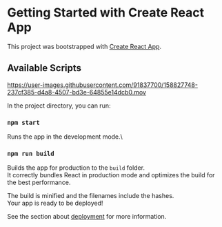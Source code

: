# Getting Started with Create React App

This project was bootstrapped with [Create React App](https://github.com/facebook/create-react-app).

## Available Scripts



https://user-images.githubusercontent.com/91837700/158827748-237cf385-d4a8-4507-bd3e-64855e14dcb0.mov



In the project directory, you can run:

### `npm start`

Runs the app in the development mode.\


### `npm run build`

Builds the app for production to the `build` folder.\
It correctly bundles React in production mode and optimizes the build for the best performance.

The build is minified and the filenames include the hashes.\
Your app is ready to be deployed!

See the section about [deployment](https://facebook.github.io/create-react-app/docs/deployment) for more information.


